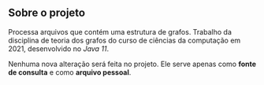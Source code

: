 ## Sobre o projeto

Processa arquivos que contém uma estrutura de grafos.
Trabalho da disciplina de teoria dos grafos do curso de ciências da computação em 2021, desenvolvido no _Java 11_.

Nenhuma nova alteração será feita no projeto. Ele serve apenas como **fonte de consulta** e como **arquivo pessoal**.
